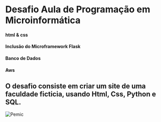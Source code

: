 # Desafio Aula de Programação em Microinformática
#### html & css

#### Inclusão do Microframework Flask

#### Banco de Dados

#### Aws

## O desafio consiste em criar um site de uma faculdade ficticia, usando Html, Css, Python e SQL.

![Pemic](https://github.com/PauloCruz34/Desafio-Aula-De-Programa-o/assets/126684518/289b8add-752f-4f6a-8209-f2b5213773ad)
